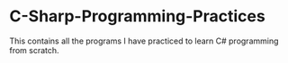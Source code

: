 # C-Sharp-Programming-Practices
This contains all the programs I have practiced to learn C# programming from scratch.
